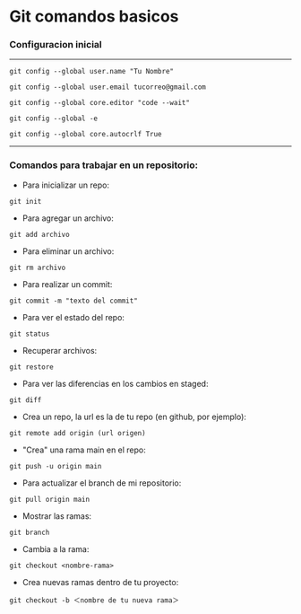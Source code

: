 # Git comandos basicos


### Configuracion inicial 
---
```
git config --global user.name "Tu Nombre"
```

```
git config --global user.email tucorreo@gmail.com
```

```
git config --global core.editor "code --wait"
```

```
git config --global -e
```

```
git config --global core.autocrlf True
```
---

### Comandos para trabajar en un repositorio:

- Para inicializar un repo:
```
git init 
```

- Para agregar un archivo:
```
git add archivo 
```

- Para eliminar un archivo:
```
git rm archivo 
```

- Para realizar un commit:
```
git commit -m "texto del commit" 
```

- Para ver el estado del repo:
```
git status 
```

- Recuperar archivos:
```
git restore 
```

- Para ver las diferencias en los cambios en staged:
```
git diff 
```

- Crea un repo, la url es la de tu repo (en github, por ejemplo):
```
git remote add origin (url origen) 
```

- "Crea" una rama main en el repo:
```
git push -u origin main 
```

- Para actualizar el branch de mi repositorio:
```
git pull origin main 
```

- Mostrar las ramas:
```
git branch 
```

- Cambia a la rama:
```
git checkout <nombre-rama> 
```

- Crea nuevas ramas dentro de tu proyecto:
```
git checkout -b ＜nombre de tu nueva rama＞ 
```



